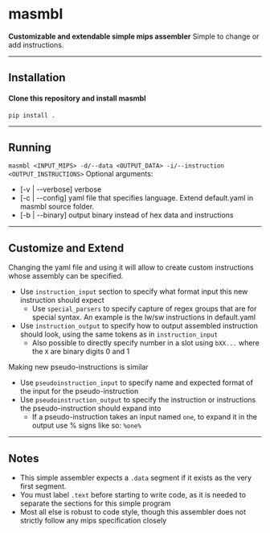 # masmbl

**Customizable and extendable simple mips assembler**
Simple to change or add instructions.

---

## Installation

#### Clone this repository and install masmbl
`pip install .`

---

## Running

`masmbl <INPUT_MIPS> -d/--data <OUTPUT_DATA> -i/--instruction <OUTPUT_INSTRUCTIONS>`
Optional arguments:
- [-v | --verbose] verbose
- [-c | --config] yaml file that specifies language. Extend default.yaml in masmbl source folder.
- [-b | --binary] output binary instead of hex data and instructions

---

## Customize and Extend

Changing the yaml file and using it will allow to create custom instructions whose assembly can be specified.
- Use `instruction_input` section to specify what format input this new instruction should expect
  - Use `special_parsers` to specify capture of regex groups that are for special syntax. An example is the lw/sw instructions in default.yaml
- Use `instruction_output` to specify how to output assembled instruction should look, using the same tokens as in `instruction_input`
  - Also possible to directly specify number in a slot using `bXX...` where the `X` are binary digits 0 and 1

Making new pseudo-instructions is similar
- Use `pseudoinstruction_input` to specify name and expected format of the input for the pseudo-instruction
- Use `pseudoinstruction_output` to specify the instruction or instructions the pseudo-instruction should expand into
  - If a pseudo-instruction takes an input named `one`, to expand it in the output use % signs like so: `%one%`

---

## Notes

- This simple assembler expects a `.data` segment if it exists as the very first segment.
- You must label `.text` before starting to write code, as it is needed to separate the sections for this simple program
- Most all else is robust to code style, though this assembler does not strictly follow any mips specification closely